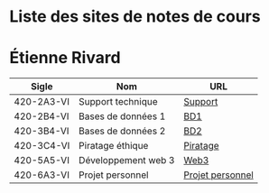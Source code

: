 # Liste des sites de notes de cours


# Étienne Rivard

| Sigle | Nom | URL |
|-------|-----|-----|
| 420-2A3-VI | Support technique | [Support](https://support.profinfo.ca)|
| 420-2B4-VI | Bases de données 1 | [BD1](https://bd1.profinfo.ca)|  
| 420-3B4-VI | Bases de données 2 | [BD2](https://bd2.profinfo.ca)|
| 420-3C4-VI | Piratage éthique | [Piratage](https://piratage.profinfo.ca)|
| 420-5A5-VI | Développement web 3 | [Web3](https://web3.profinfo.ca)|
| 420-6A3-VI | Projet personnel | [Projet personnel](https://projetpersonnel.profinfo.ca)|

